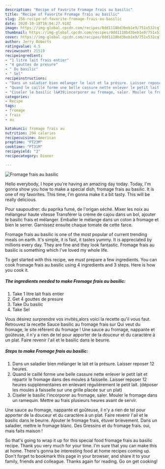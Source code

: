 ```yaml
---
description: "Recipe of Favorite Fromage frais au basilic"
title: "Recipe of Favorite Fromage frais au basilic"
slug: 256-recipe-of-favorite-fromage-frais-au-basilic
date: 2020-10-18T16:04:27.918Z
image: https://img-global.cpcdn.com/recipes/0dd1118bd3beb1e9/751x532cq70/fromage-frais-au-basilic-photo-principale-de-la-recette.jpg
thumbnail: https://img-global.cpcdn.com/recipes/0dd1118bd3beb1e9/751x532cq70/fromage-frais-au-basilic-photo-principale-de-la-recette.jpg
cover: https://img-global.cpcdn.com/recipes/0dd1118bd3beb1e9/751x532cq70/fromage-frais-au-basilic-photo-principale-de-la-recette.jpg
author: Jerry Roberts
ratingvalue: 4.5
reviewcount: 21519
recipeingredient:
- "1 litre lait frais entier"
- "4 gouttes de presure"
- " Du basilic"
- " Sel"
recipeinstructions:
- "Dans un saladier bien mélanger le lait et la présure. Laisser reposer 12 heures."
- "Quand le caillé forme une belle cassure nette enlever le petit lait et répartir le fromage dans des moules à faisselle. Laisser reposer 12 heures supplémentaires en enlevant régulièrement le petit lait. (déposer les moules à faisselle sur une grille placée sur un plat)"
- "Ciseler le basilic l&#39;incorporer au fromage, saler. Mouler le fromage dans un ramequin. Mettre au frais plusieurs heures avant de servir."
categories:
- Recipe
tags:
- fromage
- frais
- au

katakunci: fromage frais au 
nutrition: 294 calories
recipecuisine: American
preptime: "PT23M"
cooktime: "PT31M"
recipeyield: "3"
recipecategory: Dinner

---
```



![Fromage frais au basilic](https://img-global.cpcdn.com/recipes/0dd1118bd3beb1e9/751x532cq70/fromage-frais-au-basilic-photo-principale-de-la-recette.jpg)

Hello everybody, I hope you're having an amazing day today. Today, I'm gonna show you how to make a special dish, fromage frais au basilic. It is one of my favorites. This time, I'm gonna make it a bit tasty. This will be really delicious.

Pour saupoudrer: du paprika fumé, de l&#39;origan séché. Mixer les noix au mélangeur haute vitesse Transférer la crème de cajou dans un bol, ajouter le basilic frais et mélanger. Emballer le mélange dans un coton à fromage et bien le serrer. Garnissez ensuite chaque tomate de cette farce.

Fromage frais au basilic is one of the most popular of current trending meals on earth. It's simple, it is fast, it tastes yummy. It is appreciated by millions every day. They are fine and they look fantastic. Fromage frais au basilic is something which I've loved my whole life.


To get started with this recipe, we must prepare a few ingredients. You can cook fromage frais au basilic using 4 ingredients and 3 steps. Here is how you cook it.

<!--inarticleads1-->

##### The ingredients needed to make Fromage frais au basilic:

1. Take 1 litre lait frais entier
1. Get 4 gouttes de presure
1. Take  Du basilic
1. Take  Sel


Vous désirez surprendre vos invités,alors voici la recette qu&#39;il vous faut. Retrouvez la recette Sauce basilic au fromage frais sur Qui veut du fromage, le site référent du fromage ! Une sauce au fromage, nappante et goûteuse, il n&#39;y a rien de tel pour apporter de la douceur et du caractère à un plat. Faire revenir l&#39;ail et le basilic dans le beurre. 

<!--inarticleads2-->

##### Steps to make Fromage frais au basilic:

1. Dans un saladier bien mélanger le lait et la présure. Laisser reposer 12 heures.
1. Quand le caillé forme une belle cassure nette enlever le petit lait et répartir le fromage dans des moules à faisselle. Laisser reposer 12 heures supplémentaires en enlevant régulièrement le petit lait. (déposer les moules à faisselle sur une grille placée sur un plat)
1. Ciseler le basilic l&#39;incorporer au fromage, saler. Mouler le fromage dans un ramequin. Mettre au frais plusieurs heures avant de servir.


Une sauce au fromage, nappante et goûteuse, il n&#39;y a rien de tel pour apporter de la douceur et du caractère à un plat. Faire revenir l&#39;ail et le basilic dans le beurre. Ajouter le fromage frais, étuver brièvement. Dans un saladier, mettre le fromage blanc. Des Gressins et du fromage frais. oui, mais faits maison ! 

So that's going to wrap it up for this special food fromage frais au basilic recipe. Thank you very much for your time. I'm sure that you can make this at home. There's gonna be interesting food at home recipes coming up. Don't forget to bookmark this page in your browser, and share it to your family, friends and colleague. Thanks again for reading. Go on get cooking!
